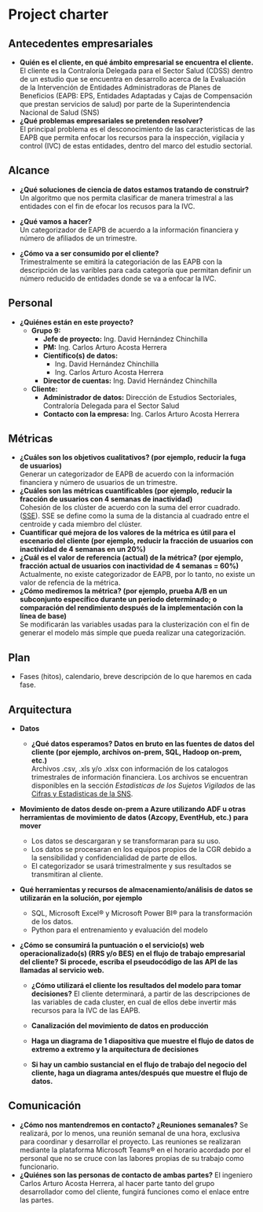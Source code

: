 # Project charter

## Antecedentes empresariales

* **Quién es el cliente, en qué ámbito empresarial se encuentra el cliente.**  
El cliente es la Contraloría Delegada para el Sector Salud (CDSS) dentro de un estudio que se encuentra en desarrollo acerca de la Evaluación de la Intervención de Entidades Administradoras de Planes de Beneficios (EAPB: EPS, Entidades Adaptadas y Cajas de Compensación que prestan servicios de salud) por parte de la Superintendencia Nacional de Salud (SNS)
* **¿Qué problemas empresariales se pretenden resolver?**  
El principal problema es el desconocimiento de las caracteristicas de las EAPB que permita enfocar los recursos para la inspección, vigilacia y control (IVC)  de estas entidades, dentro del marco del estudio sectorial.

## Alcance
* **¿Qué soluciones de ciencia de datos estamos tratando de construir?**  
Un algoritmo que nos permita clasificar de manera trimestral a las entidades con el fin de efocar los recusos para la IVC.

* **¿Qué vamos a hacer?**  
Un categorizador de EAPB de acuerdo a la información financiera y número de afiliados de un trimestre.

* **¿Cómo va a ser consumido por el cliente?**  
Trimestralmente se emitirá la categoriación de las EAPB con la descripción de las varibles para cada categoría que permitan definir un número reducido de entidades donde se va a enfocar la IVC.

## Personal
* **¿Quiénes están en este proyecto?**
	* **Grupo 9:**
		* **Jefe de proyecto:** Ing. David Hernández Chinchilla
		* **PM:** Ing. Carlos Arturo Acosta Herrera
		* **Científico(s) de datos:**
			* Ing. David Hernández Chinchilla
			* Ing. Carlos Arturo Acosta Herrera
		* **Director de cuentas:** Ing. David Hernández Chinchilla
	* **Cliente:**
		* **Administrador de datos:** Dirección de Estudios Sectoriales, Contraloría Delegada para el Sector Salud
		* **Contacto con la empresa:** Ing. Carlos Arturo Acosta Herrera
	
## Métricas
* **¿Cuáles son los objetivos cualitativos? (por ejemplo, reducir la fuga de usuarios)**  
Generar un categorizador de EAPB de acuerdo con la información financiera y número de usuarios de un trimestre.
* **¿Cuáles son las métricas cuantificables (por ejemplo, reducir la fracción de usuarios con 4 semanas de inactividad)**    
Cohesión de los clúster de acuerdo con la suma del error cuadrado. ([SSE](https://disi.unal.edu.co/~eleonguz/cursos/mda/presentaciones/validacion_Clustering.pdf)). SSE se define como la suma de la distancia al cuadrado entre el centroide y cada miembro del clúster.
* **Cuantificar qué mejora de los valores de la métrica es útil para el escenario del cliente (por ejemplo, reducir la fracción de usuarios con inactividad de 4 semanas en un 20%)**  
* **¿Cuál es el valor de referencia (actual) de la métrica? (por ejemplo, fracción actual de usuarios con inactividad de 4 semanas = 60%)**  
Actualmente, no existe categorizador de EAPB, por lo tanto, no existe un valor de refencia de la métrica.
* **¿Cómo mediremos la métrica? (por ejemplo, prueba A/B en un subconjunto específico durante un periodo determinado; o comparación del rendimiento después de la implementación con la línea de base)**  
Se modificarán las variables usadas para la clusterización con el fin de generar el modelo más simple que pueda realizar una categorización.
## Plan
* Fases (hitos), calendario, breve descripción de lo que haremos en cada fase.

## Arquitectura
* **Datos**
	* **¿Qué datos esperamos? Datos en bruto en las fuentes de datos del cliente (por ejemplo, archivos on-prem, SQL, Hadoop on-prem, etc.)**  
	Archivos .csv, .xls y/o .xlsx con información de los catalogos trimestrales de información financiera. Los archivos se encuentran disponibles en la sección *Estadisticas de los Sujetos Vigilados* de las [Cifras y Estadisticas de la SNS](https://www.supersalud.gov.co/es-co/nuestra-entidad/cifras-y-estadisticas "Supersalud: Cifras y Estadisticas").
* **Movimiento de datos desde on-prem a Azure utilizando ADF u otras herramientas de movimiento de datos (Azcopy, EventHub, etc.) para mover**
  * Los datos se descargaran y se transformaran para su uso.
  * Los datos se procesaran en los equipos propios de la CGR debido a la sensibilidad y confidencialidad de parte de ellos.
  * El categorizador se usará trimestralmente y sus resultados se transmitiran al cliente.

* **Qué herramientas y recursos de almacenamiento/análisis de datos se utilizarán en la solución, por ejemplo**
  * SQL, Microsoft Excel® y Microsoft Power BI® para la transformación de los datos.
  * Python para el entrenamiento y evaluación del modelo
* **¿Cómo se consumirá la puntuación o el servicio(s) web operacionalizado(s) (RRS y/o BES) en el flujo de trabajo empresarial del cliente? Si procede, escriba el pseudocódigo de las API de las llamadas al servicio web.**
  * **¿Cómo utilizará el cliente los resultados del modelo para tomar decisiones?**
  	El cliente determinará, a partir de las descripciones de las variables de cada cluster, en cual de ellos debe invertir más recursos para la IVC de las EAPB.
  * **Canalización del movimiento de datos en producción**
  	
  * **Haga un diagrama de 1 diapositiva que muestre el flujo de datos de extremo a extremo y la arquitectura de decisiones**
  
  * **Si hay un cambio sustancial en el flujo de trabajo del negocio del cliente, haga un diagrama antes/después que muestre el flujo de datos.**

## Comunicación
* **¿Cómo nos mantendremos en contacto? ¿Reuniones semanales?**
Se realizará, por lo menos, una reunión semanal de una hora, exclusiva para coordinar y desarrollar el proyecto. Las reuniones se realizaran mediante la plataforma Microsoft Teams® en el horario acordado por el personal que no se cruce con las labores propias de su trabajo como funcionario.
* **¿Quiénes son las personas de contacto de ambas partes?**
El ingeniero Carlos Arturo Acosta Herrera, al hacer parte tanto del grupo desarrollador como del cliente, fungirá funciones como el enlace entre las partes.

